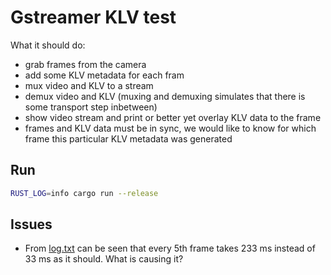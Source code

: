 # Gstreamer KLV test

What it should do:

* grab frames from the camera
* add some KLV metadata for each fram
* mux video and KLV to a stream
* demux video and KLV (muxing and demuxing simulates that there is some transport step inbetween)
* show video stream and print or better yet overlay KLV data to the frame
* frames and KLV data must be in sync, we would like to know for which frame this particular KLV metadata was generated

## Run

```bash
RUST_LOG=info cargo run --release
```

## Issues

* From [log.txt](log.txt) can be seen that every 5th frame takes 233 ms instead of 33 ms as it should. What is causing it?
